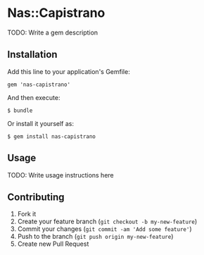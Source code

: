 # Nas::Capistrano

TODO: Write a gem description

## Installation

Add this line to your application's Gemfile:

    gem 'nas-capistrano'

And then execute:

    $ bundle

Or install it yourself as:

    $ gem install nas-capistrano

## Usage

TODO: Write usage instructions here

## Contributing

1. Fork it
2. Create your feature branch (`git checkout -b my-new-feature`)
3. Commit your changes (`git commit -am 'Add some feature'`)
4. Push to the branch (`git push origin my-new-feature`)
5. Create new Pull Request
